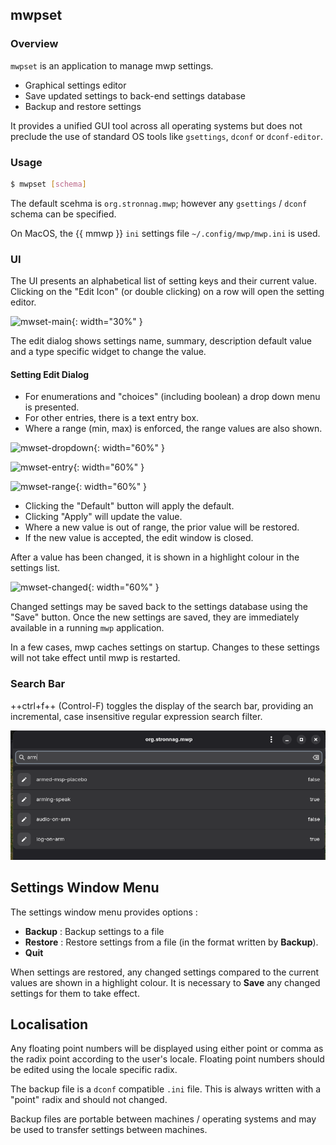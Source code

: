 ## mwpset

### Overview

`mwpset` is an application to manage mwp settings.

* Graphical settings editor
* Save updated settings to back-end settings database
* Backup and restore settings

It provides a unified GUI tool across all operating systems but does not preclude the use of standard OS tools like `gsettings`, `dconf` or `dconf-editor`.

### Usage

``` bash
$ mwpset [schema]
```

The default scehma is `org.stronnag.mwp`; however any `gsettings` / `dconf` schema can be specified.

On MacOS, the {{ mmwp }} `ini` settings file `~/.config/mwp/mwp.ini` is used.


### UI

The UI presents an alphabetical list of setting keys and their current value. Clicking on the "Edit Icon" (or double clicking) on a row will open the setting editor.

![mwset-main](images/mwpset-main.png){: width="30%" }

The edit dialog shows settings name, summary, description default value and a type specific widget to change the value.

#### Setting Edit Dialog

* For enumerations and "choices" (including boolean) a drop down menu is presented.
* For other entries, there is a text entry box.
* Where a range (min, max) is enforced, the range values are also shown.

![mwset-dropdown](images/mwpset-dropdown.png){: width="60%" }

![mwset-entry](images/mwpset-entry.png){: width="60%" }

![mwset-range](images/mwpset-range.png){: width="60%" }

* Clicking the "Default" button will apply the default.
* Clicking "Apply" will update the value.
* Where a new value is out of range, the prior value will be restored.
* If the new value is accepted, the edit window is closed.

After a value has been changed, it is shown in a highlight colour in the settings list.

![mwset-changed](images/mwpset-changed.png){: width="60%" }

Changed settings may be saved back to the settings database using the "Save" button. Once the new settings are saved, they are immediately available in a running `mwp` application.

In a few cases, mwp caches settings on startup. Changes to these settings will not take effect until mwp is restarted.

### Search Bar

++ctrl+f++ (Control-F) toggles the display of the search bar, providing an incremental, case insensitive regular expression search filter.

![mwset-search](images/set-search.png)


## Settings Window Menu

The settings window menu provides options :

* **Backup** : Backup settings to a file
* **Restore** : Restore settings from a file (in the format written by **Backup**).
* **Quit**

When settings are restored, any changed settings  compared to the current values are shown in a highlight colour. It is necessary to **Save** any changed settings for them to take effect.

## Localisation

Any floating point numbers will be displayed using either point or comma as the radix point according to the user's locale. Floating point numbers should be edited using the locale specific radix.

The backup file is a `dconf` compatible `.ini` file. This is always written with a "point" radix and should not changed.

Backup files are portable between machines / operating systems and may be used to transfer settings between machines.
